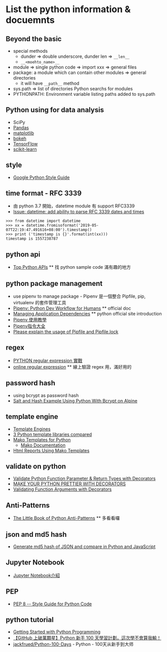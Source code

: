 # List the python information & docuemnts

## Beyond the basic
  - special methods
    - dunder => double underscore, dunder len => ```__len__```
    - ```__<moehto_name>__```
  - module => single python code => import xxx => general files
  - package: a module which can contain other modules => general directories
    - it will have ```__path__``` method
  - sys.path => list of directories Python searchs for modules
  - PYTHONPATH: Environment variable listing paths added to sys.path

## Python using for data analysis
  - SciPy
  - [Pandas](https://pandas.pydata.org/)
  - [matplotlib](https://matplotlib.org/)
  - [bokeh](https://bokeh.pydata.org/en/latest/)
  - [TensorFlow](https://www.tensorflow.org/)
  - [scikit-learn](https://scikit-learn.org/stable/) 

## style
  - [Google Python Style Guide](https://github.com/google/styleguide/blob/gh-pages/pyguide.md)

## time format - RFC 3339
  * 由 python 3.7 開始，datetime module 有 support RFC3339
  * [Issue: datetime: add ability to parse RFC 3339 dates and times](https://bugs.python.org/issue15873)
```
>>> from datetime import datetime
>>> xx = datetime.fromisoformat('2019-05-07T22:19:47.491616+08:00').timestamp()
>>> print ('timestamp is {}'.format(int(xx)))
timestamp is 1557238787
```

## python api
  * [Top Python APIs](https://www.programcreek.com/python/index/module/list) ** 找 python sample code 滿有趣的地方

## python package management
  * use pipenv to manage package - Pipenv 是一個整合 Pipfile, pip, virtualenv 的套件管理工具
  * [Pipenv: Python Dev Workflow for Humans](http://docs.pipenv.org/en/latest/) ** official doc
  * [Managing Application Dependencies](https://packaging.python.org/tutorials/managing-dependencies/#managing-dependencies) ** python official site introduction 
  * [Pipenv 使用教學](https://blog.chairco.me/posts/2017/02/Pipenv%20tutorial.html)
  * [Pipenv指令大全](https://medium.com/@johnnyellisjohnny/pipenv%E6%8C%87%E4%BB%A4%E5%A4%A7%E5%85%A8-6e4415cc8a15)
  * [Please explain the usage of Pipfile and Pipfile.lock](https://stackoverflow.com/questions/46330327/please-explain-the-usage-of-pipfile-and-pipfile-lock)

## regex
  * [PYTHON regular expression 實戰](https://ithelp.ithome.com.tw/articles/10197315)
  * [online regular expression](https://regex101.com/) ** 線上驗證 regex 用，滿好用的

## password hash
  * using bcrypt as password hash
  * [Salt and Hash Example Using Python With Bcrypt on Alpine](https://blog.ruanbekker.com/blog/2018/07/04/salt-and-hash-example-using-python-with-bcrypt-on-alpine/)

## template engine
  * [Template Engines](https://www.fullstackpython.com/template-engines.html)
  * [3 Python template libraries compared](https://opensource.com/resources/python/template-libraries)
  * [Mako Templates for Python](https://www.makotemplates.org/)
    * [Mako Documentation](https://docs.makotemplates.org/en/latest/)
  * [Html Reports Using Mako Templates](https://doc.odoo.com/6.0/es/developer/3_11_reports/11_3_mako2html_report/)

## validate on python
  * [Validate Python Function Parameter & Return Types with Decorators](https://www.pythoncentral.io/validate-python-function-parameters-and-return-types-with-decorators/)
  * [MAKE YOUR PYTHON PRETTIER WITH DECORATORS](https://hackaday.com/2018/08/31/an-introduction-to-decorators-in-python/)
  * [Validating Function Arguments with Decorators](https://learning-python.com/rangetest.html)

## Anti-Patterns
  * [The Little Book of Python Anti-Patterns](https://docs.quantifiedcode.com/python-anti-patterns/index.html) ** 多看看囉

## json and md5 hash
  * [Generate md5 hash of JSON and compare in Python and JavaScript](https://stackoverflow.com/questions/51359943/generate-md5-hash-of-json-and-compare-in-python-and-javascript)

## Jupyter Notebook
  * [Jupyter Notebook介紹](https://medium.com/python4u/jupyter-notebook%E5%AE%8C%E6%95%B4%E4%BB%8B%E7%B4%B9%E5%8F%8A%E5%AE%89%E8%A3%9D%E8%AA%AA%E6%98%8E-b8fcadba15f)

## PEP
  * [PEP 8 -- Style Guide for Python Code](https://www.python.org/dev/peps/pep-0008/)

## python tutorial
  * [Getting Started with Python Programming](https://data-flair.training/blogs/python-tutorials-home/)
  * [【GitHub 上破萬顆星】Python 新手 100 天學習計劃，這次學不會算我輸！](https://buzzorange.com/techorange/2019/05/07/python-100-days/)
  * [jackfrued/Python-100-Days](https://github.com/jackfrued/Python-100-Days) - Python - 100天从新手到大师

